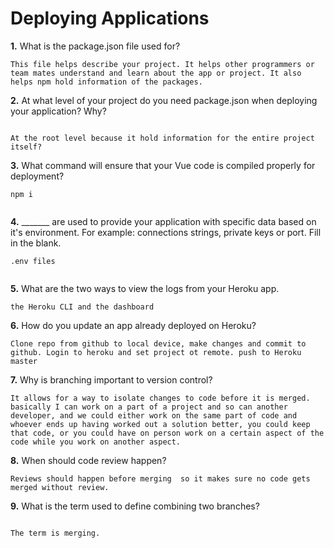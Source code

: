 # Deploying Applications

**1.** What is the package.json file used for?
<!-- enter you answer in the space below -->
```
This file helps describe your project. It helps other programmers or team mates understand and learn about the app or project. It also helps npm hold information of the packages.

``` 
**2.** At what level of your project do you need package.json when deploying your application? Why?
<!-- enter you answer in the space below -->
```

At the root level because it hold information for the entire project itself?

```
**3.** What command will ensure that your Vue code is compiled properly for deployment?
<!-- enter you answer in the space below -->
```
npm i


```
**4.** _______ are used to provide your application with specific data based on it's environment. For example: connections strings, private keys or port. Fill in the blank.
<!-- enter you answer in the space below -->
```
.env files


```
**5.** What are the two ways to view the logs from your Heroku app.
<!-- enter you answer in the space below -->
```
the Heroku CLI and the dashboard
```
**6.** How do you update an app already deployed on Heroku?
<!-- enter you answer in the space below -->
```
Clone repo from github to local device, make changes and commit to github. Login to heroku and set project ot remote. push to Heroku master 
```
**7.** Why is branching important to version control?
<!-- enter you answer in the space below -->
```
It allows for a way to isolate changes to code before it is merged. basically I can work on a part of a project and so can another developer, and we could either work on the same part of code and whoever ends up having worked out a solution better, you could keep that code, or you could have on person work on a certain aspect of the code while you work on another aspect.

```
**8.** When should code review happen?
<!-- enter you answer in the space below -->
```
Reviews should happen before merging  so it makes sure no code gets merged without review.

```
**9.** What is the term used to define combining two branches?
<!-- enter you answer in the space below -->
```

The term is merging.

```